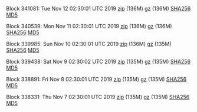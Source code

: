 Block 341081: Tue Nov 12 02:30:01 UTC 2019 [zip](https://files.01coin.io/mainnet/2019-11-12/bootstrap.dat.zip) (136M) [gz](https://files.01coin.io/mainnet/2019-11-12/bootstrap.dat.tar.gz) (136M) [SHA256](https://files.01coin.io/mainnet/2019-11-12/sha256.txt) [MD5](https://files.01coin.io/mainnet/2019-11-12/md5.txt)

Block 340539: Mon Nov 11 02:30:01 UTC 2019 [zip](https://files.01coin.io/mainnet/2019-11-11/bootstrap.dat.zip) (136M) [gz](https://files.01coin.io/mainnet/2019-11-11/bootstrap.dat.tar.gz) (136M) [SHA256](https://files.01coin.io/mainnet/2019-11-11/sha256.txt) [MD5](https://files.01coin.io/mainnet/2019-11-11/md5.txt)

Block 339985: Sun Nov 10 02:30:01 UTC 2019 [zip](https://files.01coin.io/mainnet/2019-11-10/bootstrap.dat.zip) (136M) [gz](https://files.01coin.io/mainnet/2019-11-10/bootstrap.dat.tar.gz) (135M) [SHA256](https://files.01coin.io/mainnet/2019-11-10/sha256.txt) [MD5](https://files.01coin.io/mainnet/2019-11-10/md5.txt)

Block 339438: Sat Nov  9 02:30:02 UTC 2019 [zip](https://files.01coin.io/mainnet/2019-11-09/bootstrap.dat.zip) (135M) [gz](https://files.01coin.io/mainnet/2019-11-09/bootstrap.dat.tar.gz) (135M) [SHA256](https://files.01coin.io/mainnet/2019-11-09/sha256.txt) [MD5](https://files.01coin.io/mainnet/2019-11-09/md5.txt)

Block 338891: Fri Nov  8 02:30:01 UTC 2019 [zip](https://files.01coin.io/mainnet/2019-11-08/bootstrap.dat.zip) (135M) [gz](https://files.01coin.io/mainnet/2019-11-08/bootstrap.dat.tar.gz) (135M) [SHA256](https://files.01coin.io/mainnet/2019-11-08/sha256.txt) [MD5](https://files.01coin.io/mainnet/2019-11-08/md5.txt)

Block 338331: Thu Nov  7 02:30:01 UTC 2019 [zip](https://files.01coin.io/mainnet/2019-11-07/bootstrap.dat.zip) (135M) [gz](https://files.01coin.io/mainnet/2019-11-07/bootstrap.dat.tar.gz) (135M) [SHA256](https://files.01coin.io/mainnet/2019-11-07/sha256.txt) [MD5](https://files.01coin.io/mainnet/2019-11-07/md5.txt)
